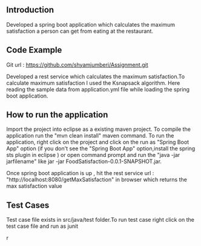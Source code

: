 ## Introduction

Developed a spring boot application which calculates the maximum satisfaction a person can get from eating at the restaurant.

## Code Example

Git url : https://github.com/shyamjumberi/Assignment.git

Developed a rest service which calculates the maximum satisfaction.To calculate maximum satisfaction I used the Ksnapsack algorithm.
Here reading the sample data from application.yml file while loading the spring boot application.

## How to run the application
Import the project into eclipse as a existing maven project.
 To compile the application run the "mvn clean install" maven command.
 To run the application, right click on the project and click on the run as "Spring Boot App" option (if you don't see the "Spring Boot App" option,install the spring sts plugin in eclipse ) or open command prompt and run the "java -jar jarfilename"
 like jar -jar FoodSatisfaction-0.0.1-SNAPSHOT.jar.

Once spring boot application is up , hit the rest service url : "http://localhost:8080/getMaxSatisfaction" 
in browser which returns the max satisfaction value

## Test Cases
Test case file exists in src/java/test folder.To run test case right click on the test case file and run as junit

r
